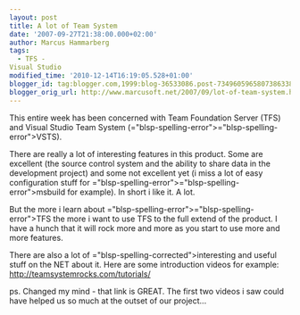 ```yaml
---
layout: post
title: A lot of Team System
date: '2007-09-27T21:38:00.000+02:00'
author: Marcus Hammarberg
tags:
  - TFS -
Visual Studio
modified_time: '2010-12-14T16:19:05.528+01:00'
blogger_id: tag:blogger.com,1999:blog-36533086.post-7349605965807386338
blogger_orig_url: http://www.marcusoft.net/2007/09/lot-of-team-system.html
---
```


This <span
id="SPELLING_ERROR_0" class="blsp-spelling-corrected">entire</span> week
has been concerned with Team Foundation Server (<span
id="SPELLING_ERROR_1" class="blsp-spelling-error"><span
id="SPELLING_ERROR_0" class="blsp-spelling-error">TFS</span></span>) and
Visual Studio Team System (<span>="blsp-spelling-error"><span>="blsp-spelling-error">VSTS</span></span>).

There are really a lot of interesting features in this product. Some are
excellent (the source control system and the ability to share data in
the development project) and some not excellent yet (i miss a lot of
easy configuration stuff for <span>="blsp-spelling-error"><span>="blsp-spelling-error">msbuild</span></span> for example). In short
i like it. A lot.

But the more i learn about <span>="blsp-spelling-error"><span>="blsp-spelling-error">TFS</span></span> the more i want to use
<span id="SPELLING_ERROR_5" class="blsp-spelling-error"><span
id="SPELLING_ERROR_4" class="blsp-spelling-error">TFS</span></span> to
the full extend of the product. I have a hunch that it will rock more
and more as you start to use more and more features.

There are also a lot of <span>="blsp-spelling-corrected">interesting</span> and useful stuff on
the NET about it. Here are some introduction videos for example:
<http://teamsystemrocks.com/tutorials/>

<span id="SPELLING_ERROR_5" class="blsp-spelling-error">ps</span>.
Changed my mind - that link is GREAT. The first two videos i saw could
have helped us so much at the outset of our project...
